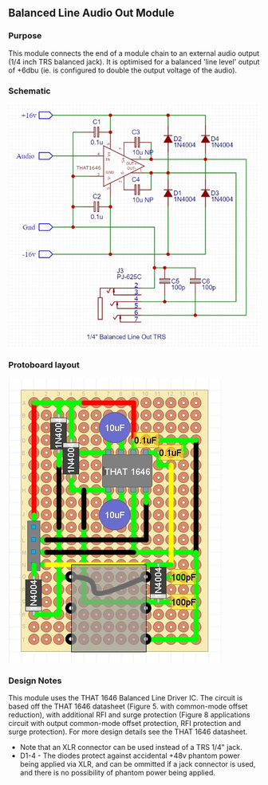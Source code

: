 ## Balanced Line Audio Out Module

### Purpose
This module connects the end of a module chain to an external audio output (1/4 inch TRS balanced jack). It is optimised for a balanced 'line level' output of +6dbu (ie. is configured to double the output voltage of the audio).

### Schematic
![alt text](schematic.jpg)

### Protoboard layout
![alt text](protoboard.jpg)

### Design Notes
This module uses the THAT 1646 Balanced Line Driver IC. The circuit is based off the THAT 1646 datasheet (Figure 5. with common-mode offset reduction), with additional RFI and surge protection (Figure 8 applications circuit with output common-mode offset protection, RFI protection and surge protection).
For more design details see the THAT 1646 datasheet.

- Note that an XLR connector can be used instead of a TRS 1/4" jack. 
- D1-4 - The diodes protect against accidental +48v phantom power being applied via XLR, and can be ommitted if a jack connector is used, and there is no possibility of phantom power being applied.
